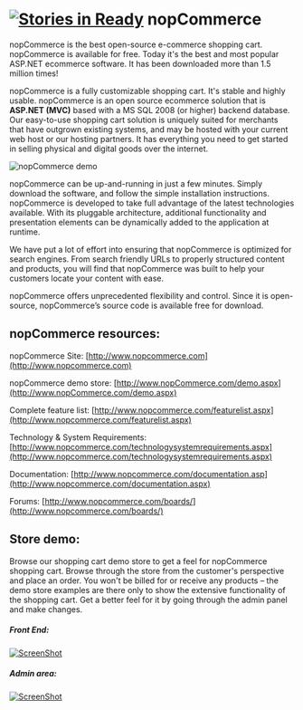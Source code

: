 [![Stories in Ready](https://badge.waffle.io/B-Esmaili/nopCommerce.png?label=ready&title=Ready)](https://waffle.io/B-Esmaili/nopCommerce)
﻿nopCommerce
===========
nopCommerce is the best open-source e-commerce shopping cart. nopCommerce is available for free. Today it's the best and most popular ASP.NET ecommerce software. It has been downloaded more than 1.5 million times!

nopCommerce is a fully customizable shopping cart. It's stable and highly usable. nopCommerce is an open source ecommerce solution that is **ASP.NET (MVC)** based with a MS SQL 2008 (or higher) backend database. Our easy-to-use shopping cart solution is uniquely suited for merchants that have outgrown existing systems, and may be hosted with your current web host or our hosting partners. It has everything you need to get started in selling physical and digital goods over the internet.

![nopCommerce demo](http://www.nopcommerce.com/images/features/responsive_devices_codeplex.jpg)

nopCommerce can be up-and-running in just a few minutes. Simply download the software, and follow the simple installation instructions. nopCommerce is developed to take full advantage of the latest technologies available. With its pluggable architecture, additional functionality and presentation elements can be dynamically added to the application at runtime.

We have put a lot of effort into ensuring that nopCommerce is optimized for search engines. From search friendly URLs to properly structured content and products, you will find that nopCommerce was built to help your customers locate your content with ease.

nopCommerce offers unprecedented flexibility and control. Since it is open-source, nopCommerce’s source code is available free for download.


## nopCommerce resources: ##

nopCommerce Site: [http://www.nopcommerce.com](http://www.nopcommerce.com)

nopCommerce demo store: [http://www.nopCommerce.com/demo.aspx](http://www.nopCommerce.com/demo.aspx)

Complete feature list: [http://www.nopcommerce.com/featurelist.aspx](http://www.nopcommerce.com/featurelist.aspx)

Technology & System Requirements: [http://www.nopcommerce.com/technologysystemrequirements.aspx](http://www.nopcommerce.com/technologysystemrequirements.aspx)

Documentation: [http://www.nopcommerce.com/documentation.asp](http://www.nopcommerce.com/documentation.aspx)

Forums: [http://www.nopcommerce.com/boards/](http://www.nopcommerce.com/boards/)

## Store demo: ##

Browse our shopping cart demo store to get a feel for nopCommerce shopping cart. Browse through the store from the customer's perspective and place an order. You won't be billed for or receive any products – the demo store examples are there only to show the extensive functionality of the shopping cart. Get a better feel for it by going through the admin panel and make changes.

##### Front End:
[![ScreenShot](http://www.nopcommerce.com/images/demo/demo3_345.png)](http://demo.nopcommerce.com/)

##### Admin area: 
[![ScreenShot](http://www.nopcommerce.com/images/demo/admindemo.jpg)](http://admin-demo.nopcommerce.com/)

